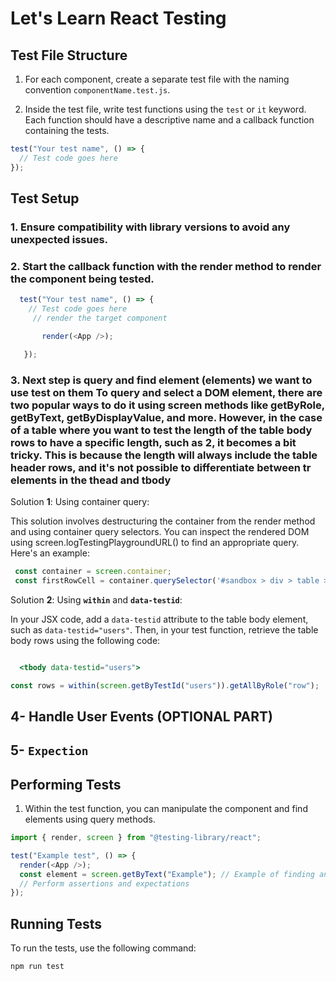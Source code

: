 


# Let's Learn React Testing

## Test File Structure

1. For each component, create a separate test file with the naming convention `componentName.test.js`.

2. Inside the test file, write test functions using the `test` or `it` keyword. Each function should have a descriptive name and a callback function containing the tests.

```javascript
test("Your test name", () => {
  // Test code goes here
});
```

## Test Setup

 ### 1. Ensure compatibility with library versions to avoid any unexpected issues.

 
 
 ### 2. Start the callback function with the  render  method to render the component being tested.

 ```javascript
   test("Your test name", () => {
     // Test code goes here
      // render the target component

        render(<App />);

    });
 ```


 ### 3. Next step is  query and find element (elements)   we want to use test on them  To query and select a DOM element, there are two popular ways to do it using screen methods like getByRole, getByText, getByDisplayValue, and more. However, in the case of a table where you want to test the length of the table body rows to have a specific length, such as 2, it becomes a bit tricky. This is because the length will always include the table header rows, and it's not possible to differentiate between tr elements in the thead and tbody

Solution **1**:  Using container query:

   This solution involves destructuring the container from the render method and using container query selectors. You can inspect the rendered DOM using screen.logTestingPlaygroundURL() to find an appropriate query. Here's an example:

   ```javascript
    const container = screen.container;
    const firstRowCell = container.querySelector('#sandbox > div > table > tbody');
  ```

Solution **2**:  Using **`within`** and **`data-testid`**:

   In your JSX code, add a `data-testid` attribute to the table body element, such as `data-testid="users"`. Then, in your test function, retrieve the table body rows using the following code:

   ```jsx
   
     <tbody data-testid="users">
   ```

   ```javascript
   const rows = within(screen.getByTestId("users")).getAllByRole("row");
   ```

## 4- Handle User Events (OPTIONAL PART)


## 5- `Expection`

## Performing Tests

1. Within the test function, you can manipulate the component and find elements using query methods.

```javascript
import { render, screen } from "@testing-library/react";

test("Example test", () => {
  render(<App />);
  const element = screen.getByText("Example"); // Example of finding an element
  // Perform assertions and expectations
});
```

## Running Tests

To run the tests, use the following command:
```
npm run test
```
